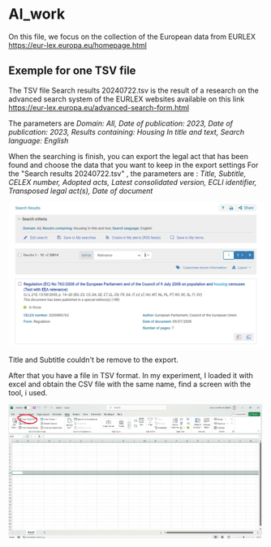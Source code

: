 # AI_work

On this file, we focus on  the collection of the European data from EURLEX  https://eur-lex.europa.eu/homepage.html

## Exemple for one TSV file

The TSV file Search results 20240722.tsv is the result of a research on the advanced search system of the EURLEX websites available on this link https://eur-lex.europa.eu/advanced-search-form.html

The parameters are _Domain: All, Date of publication: 2023, Date of publication: 2023, Results containing: Housing In title and text, Search language: English_

When the searching is finish, you can export the legal act that has been found and choose the data that you want to keep in the export settings 
For the "Search results 20240722.tsv" , the parameters are :
_Title, Subtitle, CELEX number, Adopted acts,	Latest consolidated version,	ECLI identifier,	Transposed legal act(s),	Date of document_

![alt text](images/image.png)

Title and Subtitle couldn't be remove to the export.

After that you have a file in TSV format. In my experiment, I loaded it with excel and obtain the CSV file with the same name, find a screen with the tool, i used.

<img src="images/first_step_in_excel.png" alt="Première étape dans Excel" width="500"/>

